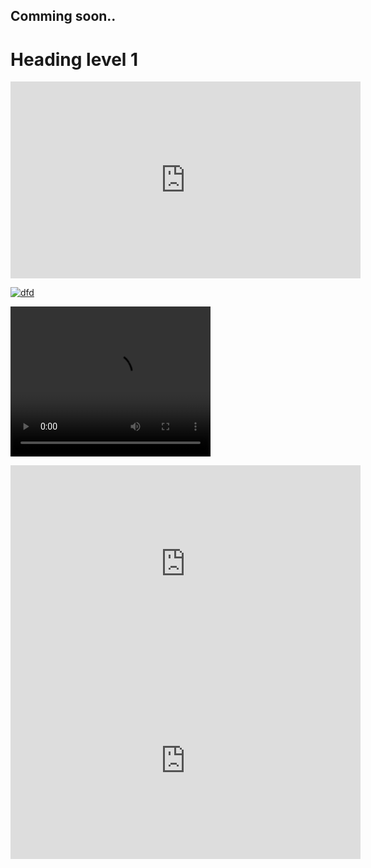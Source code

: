 ## Comming soon.. ##

<h1>Heading level 1</h1>

<iframe width="560" height="315" src="https://disk.yandex.ru/i/I3zeGG6amdi7Fg" frameborder="0" allow="accelerometer; autoplay; clipboard-write; encrypted-media; gyroscope; picture-in-picture" allowfullscreen></iframe>

[![dfd](https://i.ytimg.com/vi/y-_nXfKkI3w/maxresdefault.jpg)](https://www.youtube.com/embed/y-_nXfKkI3w "dfd")

<video src="https://www.youtube.com/embed/y-_nXfKkI3w" width="320" height="240" controls></video>



<iframe width="560" height="315"
  src="https://disk.yandex.ru/i/I3zeGG6amdi7Fg"
  title="YouTube video player" frameborder="0"
  allow="accelerometer; autoplay; clipboard-write; encrypted-media; gyroscope; picture-in-picture"
  allowfullscreen>
</iframe>

<iframe width="560" height="315"
  src="https://www.youtube.com/embed/y-_nXfKkI3w"
  title="YouTube video player" frameborder="0"
  allow="accelerometer; autoplay; clipboard-write; encrypted-media; gyroscope; picture-in-picture"
  allowfullscreen></iframe>
